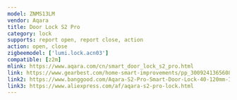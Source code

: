 ```yaml
---
model: ZNMS13LM
vendor: Aqara
title: Door Lock S2 Pro
category: lock
supports: report open, report close, action
action: open, close
zigbeemodel: ['lumi.lock.acn03']
compatible: [z2m]
mlink: https://www.aqara.com/cn/smart_door_lock_s2_pro.html
link: https://www.gearbest.com/home-smart-improvements/pp_3009241365608721.html
link2: https://www.banggood.com/Aqara-S2-Pro-Smart-Door-Lock-40-120mm-Intelligent-Fingerprint-Password-Lock-Electronic-Key-Lock-Mi-Home-APP-Remote-Control-Security-From-Xiaomi-Youpin-p-1564332.html
link3: https://www.aliexpress.com/af/aqara-s2-pro-lock.html
---
```

